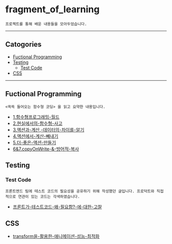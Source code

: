 # fragment_of_learning

```
프로젝트를 통해 배운 내용들을 모아두었습니다.
```

---

## Catogories

- [Fuctional Programming](#fuctional-programming)
- [Testing](#testing)
  - [Test Code](#test-code)
- [CSS](#css)

---

## Fuctional Programming

```
<쏙쏙 들어오는 함수형 코딩> 을 읽고 요약한 내용입니다.
```

- [1.함수형프로그래밍-월드](https://github.com/bgmin2e/fragment_of_learning/blob/main/FunctionalProgramming/1.%ED%95%A8%EC%88%98%ED%98%95%ED%94%84%EB%A1%9C%EA%B7%B8%EB%9E%98%EB%B0%8D-%EC%9B%94%EB%93%9C.md)
- [2.현실에서의-함수형-사고](https://github.com/bgmin2e/fragment_of_learning/blob/main/FunctionalProgramming/2.%ED%98%84%EC%8B%A4%EC%97%90%EC%84%9C%EC%9D%98-%ED%95%A8%EC%88%98%ED%98%95-%EC%82%AC%EA%B3%A0.md)
- [3.액션과-계산,-데이터의-차이를-알기](https://github.com/bgmin2e/fragment_of_learning/blob/main/FunctionalProgramming/3.%EC%95%A1%EC%85%98%EA%B3%BC-%EA%B3%84%EC%82%B0%2C-%EB%8D%B0%EC%9D%B4%ED%84%B0%EC%9D%98-%EC%B0%A8%EC%9D%B4%EB%A5%BC-%EC%95%8C%EA%B8%B0.md)
- [4.액션에서-계산-빼내기](https://github.com/bgmin2e/fragment_of_learning/blob/main/FunctionalProgramming/4.%EC%95%A1%EC%85%98%EC%97%90%EC%84%9C-%EA%B3%84%EC%82%B0-%EB%B9%BC%EB%82%B4%EA%B8%B0.md)
- [5.더-좋은-액션-만들기](https://github.com/bgmin2e/fragment_of_learning/blob/main/FunctionalProgramming/5.%EB%8D%94-%EC%A2%8B%EC%9D%80-%EC%95%A1%EC%85%98-%EB%A7%8C%EB%93%A4%EA%B8%B0.md)
- [6&7.copyOnWrite-&-방어적-복사](https://github.com/bgmin2e/fragment_of_learning/blob/main/FunctionalProgramming/6%267.copyOnWrite-%26-%EB%B0%A9%EC%96%B4%EC%A0%81-%EB%B3%B5%EC%82%AC.md)

## Testing

### Test Code

```
프론트엔드 팀에 테스트 코드의 필요성을 공유하기 위해 작성했던 글입니다. 프로덕트와 직접적으로 연관이 있는 코드는 각색하였습니다.
```

- [프론트가-테스트코드-왜-필요함?-에-대한-고찰](https://github.com/bgmin2e/fragment_of_learning/blob/main/Testing/TestCode/%ED%94%84%EB%A1%A0%ED%8A%B8%EA%B0%80-%ED%85%8C%EC%8A%A4%ED%8A%B8%EC%BD%94%EB%93%9C-%EC%99%9C-%ED%95%84%EC%9A%94%ED%95%A8%3F-%EC%97%90-%EB%8C%80%ED%95%9C-%EA%B3%A0%EC%B0%B0.md)

## CSS

- [transform을-활용한-애니메이션-성능-최적화](https://github.com/jjburi/today-i-learned/blob/main/CSS/transform%EC%9D%84-%ED%99%9C%EC%9A%A9%ED%95%9C-%EC%95%A0%EB%8B%88%EB%A9%94%EC%9D%B4%EC%85%98-%EC%84%B1%EB%8A%A5-%EC%B5%9C%EC%A0%81%ED%99%94.md)
